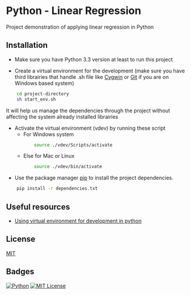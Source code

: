 
# Python - Linear Regression 

Project demonstration of applying linear regression in Python

## Installation

- Make sure you have Python 3.3 version at least to run this project

- Create a virtual environment for the development (make sure you have third librairies that handle .sh file like [Cygwin](https://cygwin.com/) or [Git](https://git-scm.com/downloads) if you are on Windows based system)
```bash
    cd project-directory
    sh start_env.sh
```
It will help us manage the dependencies through the project without affecting the system already installed librairies
- Activate the virtual environment (vdev) by running these script
    - For Windows system
        ```bash
            source ./vdev/Scripts/activate
        ```
    - Else for Mac or Linux
        ```bash
            source ./vdev/bin/activate
        ```
- Use the package manager [pip](https://pip.pypa.io/en/stable/) to install the project dependencies.

```bash
    pip install -r dependencies.txt
```


## Useful resources

 - [Using virtual environment for development in python](https://virtualenv.pypa.io/en/latest/user_guide.html)


## License

[MIT](https://choosealicense.com/licenses/mit/)


## Badges

[![Python](https://img.shields.io/badge/language-python-blue)](https://python.org)
[![MIT License](https://img.shields.io/badge/License-MIT-green.svg)](https://choosealicense.com/licenses/mit/)
<!-- [![GPLv3 License](https://img.shields.io/badge/License-GPL%20v3-yellow.svg)](https://opensource.org/licenses/)
[![AGPL License](https://img.shields.io/badge/license-AGPL-blue.svg)](http://www.gnu.org/licenses/agpl-3.0) -->


